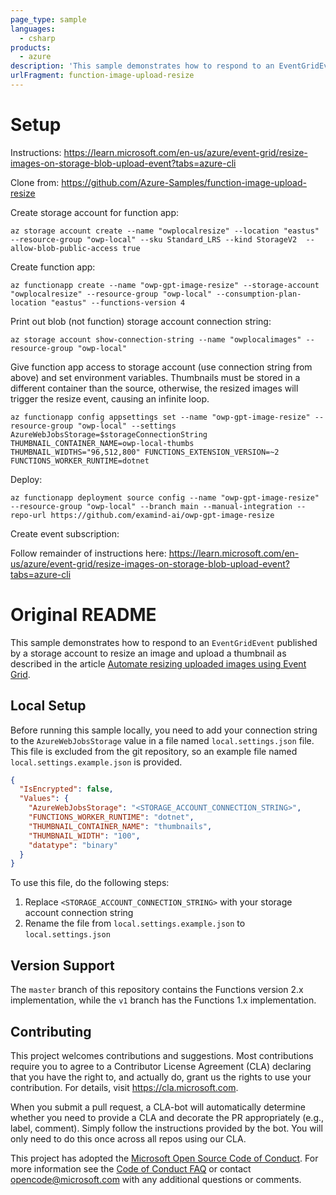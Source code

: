 ```yaml
---
page_type: sample
languages:
  - csharp
products:
  - azure
description: 'This sample demonstrates how to respond to an EventGridEvent published by a storage account to resize an image and upload a thumbnail as described in the article Automate resizing uploaded images using Event Grid.'
urlFragment: function-image-upload-resize
---
```


# Setup

Instructions: https://learn.microsoft.com/en-us/azure/event-grid/resize-images-on-storage-blob-upload-event?tabs=azure-cli

Clone from: https://github.com/Azure-Samples/function-image-upload-resize

Create storage account for function app:

```
az storage account create --name "owplocalresize" --location "eastus" --resource-group "owp-local" --sku Standard_LRS --kind StorageV2  --allow-blob-public-access true
```

Create function app:

```
az functionapp create --name "owp-gpt-image-resize" --storage-account "owplocalresize" --resource-group "owp-local" --consumption-plan-location "eastus" --functions-version 4
```

Print out blob (not function) storage account connection string:

```
az storage account show-connection-string --name "owplocalimages" --resource-group "owp-local"
```

Give function app access to storage account (use connection string from above) and set environment variables. Thumbnails must be stored in a different container than the source, otherwise, the resized images will trigger the resize event, causing an infinite loop.

```
az functionapp config appsettings set --name "owp-gpt-image-resize" --resource-group "owp-local" --settings AzureWebJobsStorage=$storageConnectionString THUMBNAIL_CONTAINER_NAME=owp-local-thumbs THUMBNAIL_WIDTHS="96,512,800" FUNCTIONS_EXTENSION_VERSION=~2 FUNCTIONS_WORKER_RUNTIME=dotnet
```

Deploy:

```
az functionapp deployment source config --name "owp-gpt-image-resize" --resource-group "owp-local" --branch main --manual-integration --repo-url https://github.com/examind-ai/owp-gpt-image-resize
```

Create event subscription:

Follow remainder of instructions here: https://learn.microsoft.com/en-us/azure/event-grid/resize-images-on-storage-blob-upload-event?tabs=azure-cli

# Original README

This sample demonstrates how to respond to an `EventGridEvent` published by a storage account to resize an image and upload a thumbnail as described in the article [Automate resizing uploaded images using Event Grid](https://docs.microsoft.com/azure/event-grid/resize-images-on-storage-blob-upload-event?toc=%2Fazure%2Fazure-functions%2Ftoc.json&tabs=net).

## Local Setup

Before running this sample locally, you need to add your connection string to the `AzureWebJobsStorage` value in a file named `local.settings.json` file. This file is excluded from the git repository, so an example file named `local.settings.example.json` is provided.

```json
{
  "IsEncrypted": false,
  "Values": {
    "AzureWebJobsStorage": "<STORAGE_ACCOUNT_CONNECTION_STRING>",
    "FUNCTIONS_WORKER_RUNTIME": "dotnet",
    "THUMBNAIL_CONTAINER_NAME": "thumbnails",
    "THUMBNAIL_WIDTH": "100",
    "datatype": "binary"
  }
}
```

To use this file, do the following steps:

1. Replace `<STORAGE_ACCOUNT_CONNECTION_STRING>` with your storage account connection string
2. Rename the file from `local.settings.example.json` to `local.settings.json`

## Version Support

The `master` branch of this repository contains the Functions version 2.x implementation, while the `v1` branch has the Functions 1.x implementation.

## Contributing

This project welcomes contributions and suggestions. Most contributions require you to agree to a Contributor License Agreement (CLA) declaring that you have the right to, and actually do, grant us the rights to use your contribution. For details, visit https://cla.microsoft.com.

When you submit a pull request, a CLA-bot will automatically determine whether you need to provide a CLA and decorate the PR appropriately (e.g., label, comment). Simply follow the instructions provided by the bot. You will only need to do this once across all repos using our CLA.

This project has adopted the [Microsoft Open Source Code of Conduct](https://opensource.microsoft.com/codeofconduct/). For more information see the [Code of Conduct FAQ](https://opensource.microsoft.com/codeofconduct/faq/) or contact [opencode@microsoft.com](mailto:opencode@microsoft.com) with any additional questions or comments.
